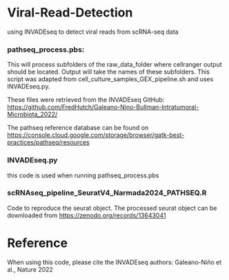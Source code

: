 # Viral-Read-Detection
using INVADEseq to detect viral reads from scRNA-seq data


### pathseq_process.pbs: 
This will process subfolders of the raw_data_folder where cellranger output should be located. Output will take the names of these subfolders.
This script was adapted from cell_culture_samples_GEX_pipeline.sh and uses INVADEseq.py.

These files were retrieved from the INVADEseq GitHub: https://github.com/FredHutch/Galeano-Nino-Bullman-Intratumoral-Microbiota_2022/


The pathseq reference database can be found on https://console.cloud.google.com/storage/browser/gatk-best-practices/pathseq/resources

### INVADEseq.py
this code is used when running pathseq_process.pbs

### scRNAseq_pipeline_SeuratV4_Narmada2024_PATHSEQ.R
Code to reproduce the seurat object. The processed seurat object can be downloaded from https://zenodo.org/records/13643041


# Reference
When using this code, please cite the INVADEseq authors: Galeano-Niño et al., Nature 2022
